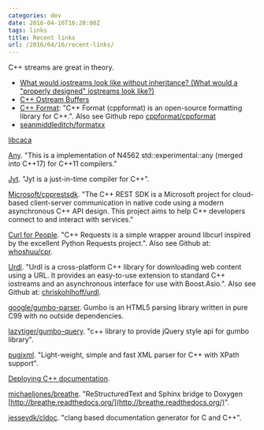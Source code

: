 ```yaml
---
categories: dev
date: 2016-04-16T16:28:00Z
tags: links
title: Recent links
url: /2016/04/16/recent-links/
---
```


C++ streams are great in theory.

- [What would iostreams look like without inheritance? (What would a "properly designed" iostreams look like?)](https://www.reddit.com/r/cpp/comments/4eu1k3/what_would_iostreams_look_like_without/)
- [C++ Ostream Buffers](http://www.open-std.org/jtc1/sc22/wg21/docs/papers/2014/n4187.html)
- [C++ Format](http://cppformat.github.io/latest/index.html): "C++ Format (cppformat) is an open-source formatting library for C++.". Also see Github repo [cppformat/cppformat](https://github.com/cppformat/cppformat)
- [seanmiddleditch/formatxx](https://github.com/seanmiddleditch/formatxx)

[libcaca](http://caca.zoy.org/wiki/libcaca)

[Any](https://github.com/thelink2012/any). "This is a implementation of N4562 std::experimental::any (merged into C++17) for C++11 compilers."

[Jyt](http://www.jyt.io/). "Jyt is a just-in-time compiler for C++".

[Microsoft/cpprestsdk](https://github.com/microsoft/cpprestsdk). "The C++ REST SDK is a Microsoft project for cloud-based client-server communication in native code using a modern asynchronous C++ API design. This project aims to help C++ developers connect to and interact with services."

[Curl for People](http://whoshuu.github.io/cpr/). "C++ Requests is a simple wrapper around libcurl inspired by the excellent Python Requests project.". Also see Github at: [whoshuu/cpr](https://github.com/whoshuu/cpr).

[Urdl](http://think-async.com/Urdl/doc/html/index.html). "Urdl is a cross-platform C++ library for downloading web content using a URL. It provides an easy-to-use extension to standard C++ iostreams and an asynchronous interface for use with Boost.Asio.". Also see Github at: [chriskohlhoff/urdl](https://github.com/chriskohlhoff/urdl).

[google/gumbo-parser](https://github.com/google/gumbo-parser). Gumbo is an HTML5 parsing library written in pure C99 with no outside dependencies.

[lazytiger/gumbo-query](https://github.com/lazytiger/gumbo-query). "c++ library to provide jQuery style api for gumbo library".

[pugixml](http://pugixml.org/). "Light-weight, simple and fast XML parser for C++ with XPath support".

[Deploying C++ documentation](https://blog.sigurdhsson.org/2016/02/deploying-cpp-documentation/).

[michaeljones/breathe](https://github.com/michaeljones/breathe). "ReStructuredText and Sphinx bridge to Doxygen [http://breathe.readthedocs.org/](http://breathe.readthedocs.org/)".

[jessevdk/cldoc](https://github.com/jessevdk/cldoc). "clang based documentation generator for C and C++".

